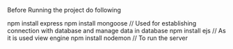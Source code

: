 Before Running the project  do following

npm install express
npm install mongoose  // Used for establishing connection with database and manage data in database
npm install ejs  // As it is used view engine
npm install nodemon  // To run the server 
